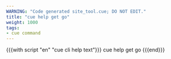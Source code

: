 ```yaml
---
WARNING: "Code generated site_tool.cue; DO NOT EDIT."
title: "cue help get go"
weight: 1000
tags:
- cue command
---
```


{{{with script "en" "cue cli help text"}}}
cue help get go
{{{end}}}
